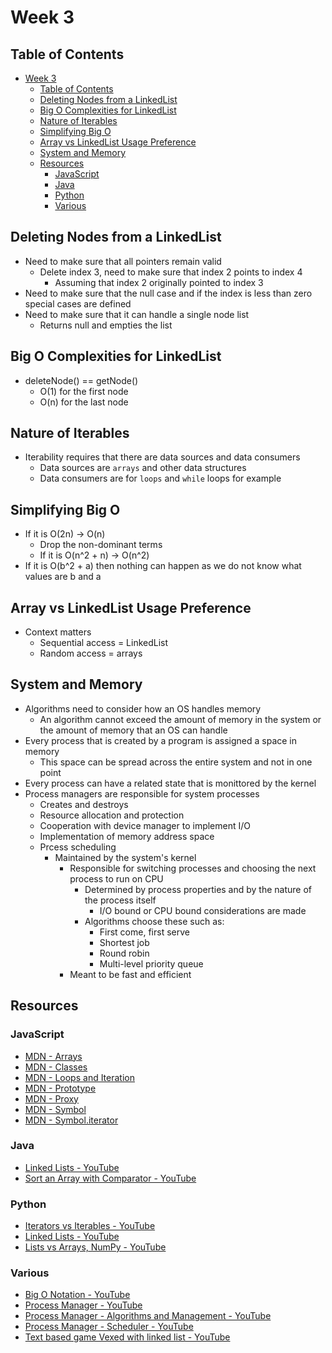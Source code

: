 # Week 3

## Table of Contents

- [Week 3](#week-3)
  - [Table of Contents](#table-of-contents)
  - [Deleting Nodes from a LinkedList](#deleting-nodes-from-a-linkedlist)
  - [Big O Complexities for LinkedList](#big-o-complexities-for-linkedlist)
  - [Nature of Iterables](#nature-of-iterables)
  - [Simplifying Big O](#simplifying-big-o)
  - [Array vs LinkedList Usage Preference](#array-vs-linkedlist-usage-preference)
  - [System and Memory](#system-and-memory)
  - [Resources](#resources)
    - [JavaScript](#javascript)
    - [Java](#java)
    - [Python](#python)
    - [Various](#various)

## Deleting Nodes from a LinkedList

- Need to make sure that all pointers remain valid
  - Delete index 3, need to make sure that index 2 points to index 4
    - Assuming that index 2 originally pointed to index 3
- Need to make sure that the null case and if the index is less than zero special cases are defined
- Need to make sure that it can handle a single node list
  - Returns null and empties the list

## Big O Complexities for LinkedList

- deleteNode() == getNode()
  - O(1) for the first node
  - O(n) for the last node

## Nature of Iterables

- Iterability requires that there are data sources and data consumers
  - Data sources are `arrays` and other data structures
  - Data consumers are for `loops` and `while` loops for example

## Simplifying Big O

- If it is O(2n) -> O(n)
  - Drop the non-dominant terms
  - If it is O(n^2 + n) -> O(n^2)
- If it is O(b^2 + a) then nothing can happen as we do not know what values are b and a

## Array vs LinkedList Usage Preference

- Context matters
  - Sequential access = LinkedList
  - Random access = arrays

## System and Memory

- Algorithms need to consider how an OS handles memory
  - An algorithm cannot exceed the amount of memory in the system or the amount of memory that an OS can handle
- Every process that is created by a program is assigned a space in memory
  - This space can be spread across the entire system and not in one point
- Every process can have a related state that is monittored by the kernel
- Process managers are responsible for system processes
  - Creates and destroys
  - Resource allocation and protection
  - Cooperation with device manager to implement I/O
  - Implementation of memory address space
  - Prcess scheduling
    - Maintained by the system's kernel
      - Responsible for switching processes and choosing the next process to run on CPU
        - Determined by process properties and by the nature of the process itself
          - I/O bound or CPU bound considerations are made
        - Algorithms choose these such as:
          - First come, first serve
          - Shortest job
          - Round robin
          - Multi-level priority queue
      - Meant to be fast and efficient

## Resources

### JavaScript

- [MDN - Arrays](https://developer.mozilla.org/en-US/docs/Web/JavaScript/Reference/Global_Objects/Array)
- [MDN - Classes](https://developer.mozilla.org/en-US/docs/Web/JavaScript/Reference/Classes)
- [MDN - Loops and Iteration](https://developer.mozilla.org/en-US/docs/Web/JavaScript/Guide/Loops_and_iteration)
- [MDN - Prototype](https://developer.mozilla.org/en-US/docs/Learn/JavaScript/Objects/Object_prototypes)
- [MDN - Proxy](https://developer.mozilla.org/en-US/docs/Web/JavaScript/Reference/Global_Objects/Proxy)
- [MDN - Symbol](https://developer.mozilla.org/en-US/docs/Web/JavaScript/Reference/Global_Objects/Symbol)
- [MDN - Symbol.iterator](https://developer.mozilla.org/en-US/docs/Web/JavaScript/Reference/Global_Objects/Symbol/iterator)

### Java

- [Linked Lists - YouTube](https://www.youtube.com/watch?v=njTh_OwMljA)
- [Sort an Array with Comparator - YouTube](https://www.youtube.com/watch?v=SzzSwvQfKyk)

### Python

- [Iterators vs Iterables - YouTube](https://www.youtube.com/watch?v=vtmiYo_600M)
- [Linked Lists - YouTube](https://www.youtube.com/watch?v=6r62JV_V9SU)
- [Lists vs Arrays, NumPy - YouTube](https://www.youtube.com/watch?v=BrZ5OoYzfN8)

### Various

- [Big O Notation - YouTube](https://www.youtube.com/watch?v=v4cd1O4zkGw)
- [Process Manager - YouTube](https://www.youtube.com/watch?v=bS3QuOQgUu8)
- [Process Manager - Algorithms and Management - YouTube](https://www.youtube.com/watch?v=7FRW4iGjLrc)
- [Process Manager - Scheduler - YouTube](https://www.youtube.com/watch?v=bS3QuOQgUu8)
- [Text based game Vexed with linked list - YouTube](https://www.youtube.com/watch?v=l96Txo9XDkY)
